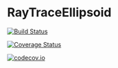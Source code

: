 # RayTraceEllipsoid

[![Build Status](https://travis-ci.org/yakir12/RayTraceEllipsoid.jl.svg?branch=master)](https://travis-ci.org/yakir12/RayTraceEllipsoid.jl)

[![Coverage Status](https://coveralls.io/repos/yakir12/RayTraceEllipsoid.jl/badge.svg?branch=master&service=github)](https://coveralls.io/github/yakir12/RayTraceEllipsoid.jl?branch=master)

[![codecov.io](http://codecov.io/github/yakir12/RayTraceEllipsoid.jl/coverage.svg?branch=master)](http://codecov.io/github/yakir12/RayTraceEllipsoid.jl?branch=master)
